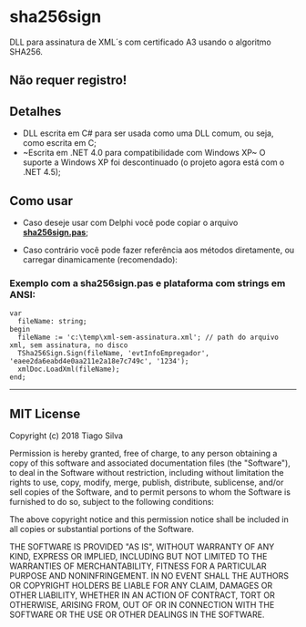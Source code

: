 # sha256sign

DLL para assinatura de XML´s com certificado A3 usando o algoritmo SHA256.  
## Não requer registro!

## Detalhes

- DLL escrita em C# para ser usada como uma DLL comum, ou seja, como escrita em C;
- ~Escrita em .NET 4.0 para compatibilidade com Windows XP~ O suporte a Windows XP foi descontinuado (o projeto agora está com o .NET 4.5);

## Como usar

- Caso deseje usar com Delphi você pode copiar o arquivo **[sha256sign.pas](https://github.com/tiagopsilva/sha256sign/blob/master/sha256sign.pas)**;

- Caso contrário você pode fazer referência aos métodos diretamente, ou carregar dinamicamente (recomendado):

### Exemplo com a sha256sign.pas e plataforma com strings em ANSI:

```
var
  fileName: string;
begin
  fileName := 'c:\temp\xml-sem-assinatura.xml'; // path do arquivo xml, sem assinatura, no disco
  TSha256Sign.Sign(fileName, 'evtInfoEmpregador', 'eaee2da6eabd4e0aa211e2a18e7c749c', '1234');
  xmlDoc.LoadXml(fileName);
end;
```

---
## MIT License

Copyright (c) 2018 Tiago Silva

Permission is hereby granted, free of charge, to any person obtaining a copy
of this software and associated documentation files (the "Software"), to deal
in the Software without restriction, including without limitation the rights
to use, copy, modify, merge, publish, distribute, sublicense, and/or sell
copies of the Software, and to permit persons to whom the Software is
furnished to do so, subject to the following conditions:

The above copyright notice and this permission notice shall be included in all
copies or substantial portions of the Software.

THE SOFTWARE IS PROVIDED "AS IS", WITHOUT WARRANTY OF ANY KIND, EXPRESS OR
IMPLIED, INCLUDING BUT NOT LIMITED TO THE WARRANTIES OF MERCHANTABILITY,
FITNESS FOR A PARTICULAR PURPOSE AND NONINFRINGEMENT. IN NO EVENT SHALL THE
AUTHORS OR COPYRIGHT HOLDERS BE LIABLE FOR ANY CLAIM, DAMAGES OR OTHER
LIABILITY, WHETHER IN AN ACTION OF CONTRACT, TORT OR OTHERWISE, ARISING FROM,
OUT OF OR IN CONNECTION WITH THE SOFTWARE OR THE USE OR OTHER DEALINGS IN THE
SOFTWARE.
